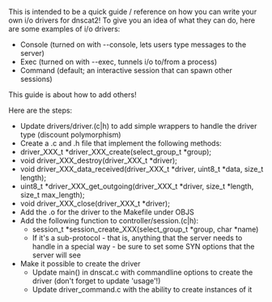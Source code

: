 This is intended to be a quick guide / reference on how you can write
your own i/o drivers for dnscat2! To give you an idea of what they can
do, here are some examples of i/o drivers:

- Console (turned on with --console, lets users type messages to the
server)
- Exec (turned on with --exec, tunnels i/o to/from a process)
- Command (default; an interactive session that can spawn other
sessions)

This guide is about how to add others!

Here are the steps:
- Update drivers/driver.(c|h) to add simple wrappers to handle the
driver type (discount polymorphism)
- Create a .c and .h file that implement the following methods:
 - driver_XXX_t *driver_XXX_create(select_group_t *group);
 - void driver_XXX_destroy(driver_XXX_t *driver);
 - void driver_XXX_data_received(driver_XXX_t *driver, uint8_t *data, size_t length);
 - uint8_t *driver_XXX_get_outgoing(driver_XXX_t *driver, size_t *length, size_t max_length);
 - void driver_XXX_close(driver_XXX_t *driver);
- Add the .o for the driver to the Makefile under OBJS
- Add the following function to controller/session.(c|h):
  - session_t *session_create_XXX(select_group_t *group, char *name)
  - If it's a sub-protocol - that is, anything that the server needs to handle in a special way - be sure to set some SYN options that the server will see
- Make it possible to create the driver
  - Update main() in dnscat.c with commandline options to create the driver (don't forget to update 'usage'!)
  - Update driver_command.c with the ability to create instances of it
